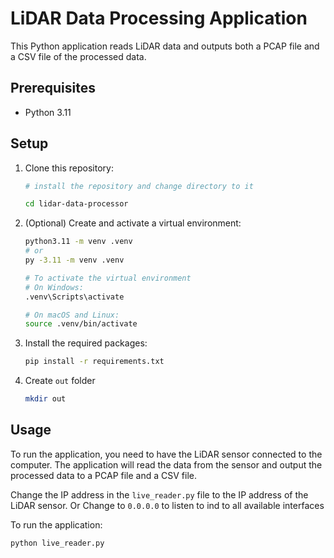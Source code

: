 # LiDAR Data Processing Application

This Python application reads LiDAR data and outputs both a PCAP file and a CSV file of the processed data.

## Prerequisites

- Python 3.11

## Setup

1. Clone this repository:

   ```bash
   # install the repository and change directory to it
   
   cd lidar-data-processor
   ```

2. (Optional) Create and activate a virtual environment:

   ```bash
   python3.11 -m venv .venv
   # or
   py -3.11 -m venv .venv
   
   # To activate the virtual environment
   # On Windows:
   .venv\Scripts\activate
   
   # On macOS and Linux:
   source .venv/bin/activate
   ```

3. Install the required packages:

   ```bash
   pip install -r requirements.txt
   ```

4. Create `out` folder

    ```bash
    mkdir out
    ```

## Usage

<!-- I Want to say that you might need to change the ip in the live_reader file to 0.0.0.0 to listen to all  -->

To run the application, you need to have the LiDAR sensor connected to the computer. The application will read the data from the sensor and output the processed data to a PCAP file and a CSV file.

Change the IP address in the `live_reader.py` file to the IP address of the LiDAR sensor. Or Change to `0.0.0.0` to listen to ind to all available interfaces

To run the application:

```bash
python live_reader.py
```
